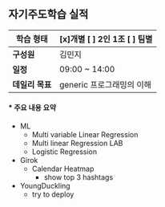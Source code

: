 ## 자기주도학습 실적


| **학습 형태**   | [x]개별 [ ] 2인 1조 [ ] 팀별 |
| --------------- | ---------------------------- |
| **구성원**      | 김민지                       |
| **일정**        | 09:00 ~ 14:00                |
| **데일리 목표** | generic 프로그래밍의 이해    |



#### * 주요 내용 요약

- ML
  - Multi variable Linear Regression
  - Multi linear Regression LAB
  - Logistic Regression
- Girok
  - Calendar Heatmap
    - show top 3 hashtags
- YoungDuckling
  - try to deploy